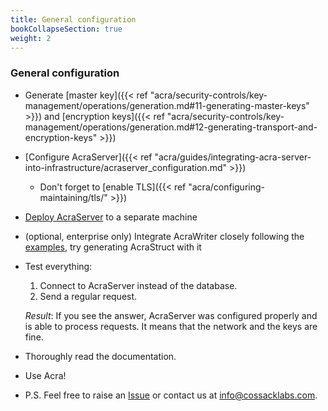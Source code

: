 ```yaml
---
title: General configuration
bookCollapseSection: true
weight: 2
---
```


### General configuration

- Generate [master key]({{< ref "acra/security-controls/key-management/operations/generation.md#11-generating-master-keys" >}})
  and [encryption keys]({{< ref "acra/security-controls/key-management/operations/generation.md#12-generating-transport-and-encryption-keys" >}})

- [Configure AcraServer]({{< ref "acra/guides/integrating-acra-server-into-infrastructure/acraserver_configuration.md" >}})

  - Don't forget to [enable TLS]({{< ref "acra/configuring-maintaining/tls/" >}})

- [Deploy AcraServer](/acra/getting-started/installing/) to a separate machine

- (optional, enterprise only) Integrate AcraWriter closely following the [examples](https://github.com/cossacklabs/acra/tree/master/examples),
  try generating AcraStruct with it

- Test everything:

  1. Connect to AcraServer instead of the database.
  2. Send a regular request.

  _Result_: If you see the answer, AcraServer was configured properly and is able to process requests.
  It means that the network and the keys are fine.

- Thoroughly read the documentation.
- Use Acra!
- P.S. Feel free to raise an [Issue](https://github.com/cossacklabs/acra/issues)
  or contact us at [info@cossacklabs.com](mailto:info@cossacklabs.com).
